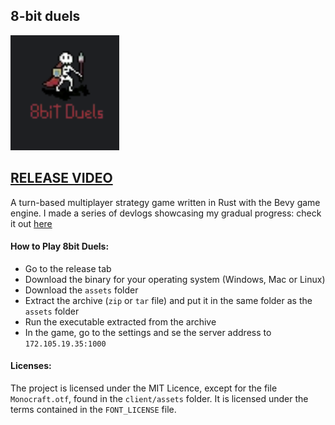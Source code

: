 ## 8-bit duels
![8bit Duels image](logo.png)

## [RELEASE VIDEO](https://www.youtube.com/watch?v=maKARl89Qos)

A turn-based multiplayer strategy game written in Rust with the Bevy game engine.
I made a series of devlogs showcasing my gradual progress: check it out [here](https://thousandthstar.github.io/)

#### How to Play 8bit Duels:

* Go to the release tab
* Download the binary for your operating system (Windows, Mac or Linux)
* Download the `assets` folder
* Extract the archive (`zip` or `tar` file) and put it in the same folder as the `assets` folder
* Run the executable extracted from the archive
* In the game, go to the settings and se the server address to `172.105.19.35:1000`

#### Licenses: 

The project is licensed under the MIT Licence, except for the file `Monocraft.otf`, found in the `client/assets` folder.
It is licensed under the terms contained in the `FONT_LICENSE` file.
